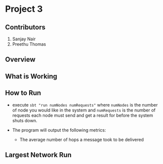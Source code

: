 # Project 3

## Contributors
  1. Sanjay Nair
  2. Preethu Thomas

## Overview

 
## What is Working


## How to Run

- execute ```sbt "run numNodes numRequests"``` where ```numNodes``` is the number of node
you would like in the system and ```numRequests``` is the number of requests each node must
send and get a result for before the system shuts down.

- The program will output the following metrics:
  - The average number of hops a message took to be delivered

## Largest Network Run
